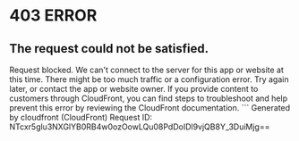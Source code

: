 # 403 ERROR

## The request could not be satisfied.

Request blocked. We can't connect to the server for this app or website at this time. There might be too much traffic or a configuration error. Try again later, or contact the app or website owner. If you provide content to customers through CloudFront, you can find steps to troubleshoot and help prevent this error by reviewing the CloudFront documentation. ```
Generated by cloudfront (CloudFront)
Request ID: NTcxr5glu3NXGlYB0RB4w0ozOowLQu08PdDoIDl9vjQB8Y_3DuiMjg==

```

